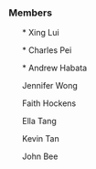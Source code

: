<html>

  <head>
  <title> Space Rocks Team Information </title>
     
  </head>
<body>
  <h3> Members </h3>
  
  <ul> * Xing Lui </ul>
  <ul>* Charles Pei</ul>
  <ul>* Andrew Habata</ul>
  <ul>Jennifer Wong</ul>
  <ul>Faith Hockens</ul>
  <ul>Ella Tang</ul>
  <ul>Kevin Tan</ul>
  <ul>John Bee</ul>
  
</body>
</html>
